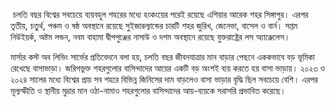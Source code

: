  চলতি বছর বিশ্বের সবচেয়ে ব্যয়বহুল শহরের মধ্যে হংকংয়ের পরেই রয়েছে এশিয়ার আরেক শহর সিঙ্গাপুর। এরপর তৃতীয়, চতুর্থ, পঞ্চম ও ষষ্ঠ অবস্থানে রয়েছে সুইজারল্যান্ডের চারটি শহর জুরিখ, জেনেভা, বাসেল ও বার্ন। সপ্তম নিউইয়র্ক, অষ্টম লন্ডন, নবম বাহামা দ্বীপপুঞ্জের নাসাউ ও দশম অবস্থানে রয়েছে যুক্তরাষ্ট্রের লস অ্যাঞ্জেলেস।

মার্সার কস্ট অব লিভিং সার্ভের প্রতিবেদনে বলা হয়, চলতি বছর জীবনযাত্রার মান বাড়ার পেছনে এককভাবে বড় ভূমিকা রেখেছে বাসাভাড়া। জরিপভুক্ত শহরগুলোর বাসিন্দাদের আয়ের একটি বড় অংশই ব্যয় করতে হয় বাসা ভাড়ায়। ২০২৩ ও ২০২৪ সালের মধ্যে বিশ্বের প্রায় সব শহরে বিভিন্ন জিনিসের দাম বাড়লেও বাসা ভাড়ার বৃদ্ধি ছিল সবচেয়ে বেশি। এরপর মূল্যস্ফীতি ও স্থানীয় মুদ্রার মান ওঠা-নামাও শহরগুলোর বাসিন্দাদের আয়-ব্যয়কে সরাসরি প্রভাবিত করেছে।
